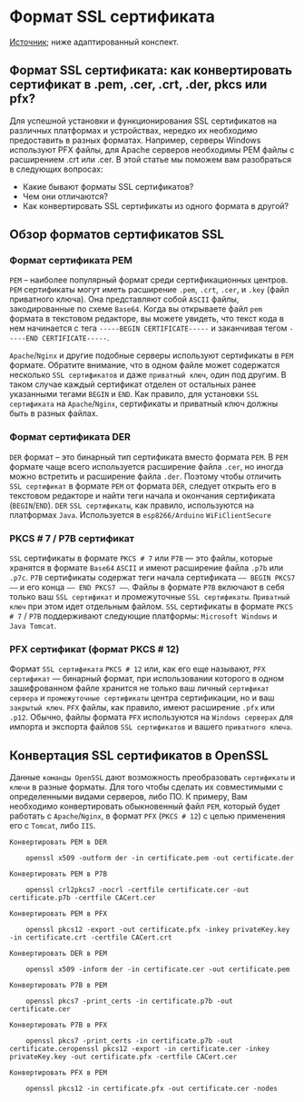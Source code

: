 # Формат SSL сертификата

[Источник](https://www.emaro-ssl.ru/blog/convert-ssl-certificate-formats/); ниже адаптированный конспект.

## Формат SSL сертификата: как конвертировать сертификат в .pem, .cer, .crt, .der, pkcs или pfx?

Для успешной установки и функционирования SSL сертификатов на различных платформах и устройствах, нередко их необходимо предоставить в разных форматах. Например, серверы Windows используют PFX файлы, для Apache серверов необходимы PEM файлы с расширением .crt или .cer. В этой статье мы поможем вам разобраться в следующих вопросах:

   - Какие бывают форматы SSL сертификатов?
   - Чем они отличаются?
   - Как конвертировать SSL сертификаты из одного формата в другой?

## Обзор форматов сертификатов SSL
### Формат сертификата PEM

`PEM` – наиболее популярный формат среди сертификационных центров. `PEM` сертификаты могут иметь расширение `.pem`, `.crt`, `.cer`, и `.key` (файл приватного ключа). Она представляют собой `ASCII` файлы, закодированные по схеме `Base64`. Когда вы открываете файл `pem` формата в текстовом редакторе, вы можете увидеть, что текст кода в нем начинается с тега `-----BEGIN CERTIFICATE-----` и заканчивая тегом `-----END CERTIFICATE-----`.

`Apache`/`Nginx` и другие подобные серверы используют сертификаты в `PEM` формате. Обратите внимание, что в одном файле может содержатся несколько `SSL сертификатов` и даже `приватный ключ`, один под другим. В таком случае каждый сертификат отделен от остальных ранее указанными тегами `BEGIN` и `END`. Как правило, для установки `SSL сертификата` на `Apache`/`Nginx`, сертификаты и приватный ключ должны быть в разных файлах.

### Формат сертификата DER

`DER` формат – это бинарный тип сертификата вместо формата `PEM`. В `PEM` формате чаще всего используется расширение файла `.cer`, но иногда можно встретить и расширение файла `.der`. Поэтому чтобы отличить `SSL сертификат` в формате `PEM` от формата `DER`, следует открыть его в текстовом редакторе и найти теги начала и окончания сертификата (`BEGIN`/`END`). `DER` `SSL сертификаты`, как правило, используются на платформах `Java`. Используется в `esp8266/Arduino` `WiFiClientSecure`

### PKCS # 7 / P7B сертификат

`SSL` сертификаты в формате `PKCS # 7` или `P7B` — это файлы, которые хранятся в формате `Base64` `ASCII` и имеют расширение файла `.p7b` или `.p7c`. `P7B` сертификаты содержат теги начала сертификата `—— BEGIN PKCS7 ——` и его конца `—— END PKCS7 ——`. Файлы в формате `P7B` включают в себя только ваш `SSL сертификат` и промежуточные `SSL сертификаты`. `Приватный ключ` при этом идет отдельным файлом. `SSL` сертификаты в формате `PKCS # 7` / `P7B` поддерживают следующие платформы: `Microsoft Windows` и `Java Tomcat`.
### PFX сертификат (формат PKCS # 12)

Формат `SSL сертификата` `PKCS # 12` или, как его еще называют, `PFX сертификат` — бинарный формат, при использовании которого в одном зашифрованном файле хранится не только ваш личный `сертификат сервера` и `промежуточные сертификаты` центра сертификации, но и ваш `закрытый ключ`. `PFX` файлы, как правило, имеют расширение `.pfx` или `.p12`. Обычно, файлы формата `PFX` используются на `Windows серверах` для импорта и экспорта файлов `SSL сертификатов` и вашего `приватного ключа`.

## Конвертация SSL сертификатов в OpenSSL

Данные `команды OpenSSL` дают возможность преобразовать `сертификаты` и `ключи` в разные форматы. Для того чтобы сделать их совместимыми с определенными видами серверов, либо ПО. К примеру, Вам необходимо конвертировать обыкновенный файл `PEM`, который будет работать с `Apache`/`Nginx`, в формат `PFX` (`PKCS # 12`) с целью применения его с `Tomcat`, либо `IIS`.

    Конвертировать PEM в DER

        openssl x509 -outform der -in certificate.pem -out certificate.der

    Конвертировать PEM в P7B

        openssl crl2pkcs7 -nocrl -certfile certificate.cer -out certificate.p7b -certfile CACert.cer

    Конвертировать PEM в PFX

        openssl pkcs12 -export -out certificate.pfx -inkey privateKey.key -in certificate.crt -certfile CACert.crt

    Конвертировать DER в PEM

        openssl x509 -inform der -in certificate.cer -out certificate.pem

    Конвертировать P7B в PEM

        openssl pkcs7 -print_certs -in certificate.p7b -out certificate.cer

    Конвертировать P7B в PFX

        openssl pkcs7 -print_certs -in certificate.p7b -out certificate.ceropenssl pkcs12 -export -in certificate.cer -inkey privateKey.key -out certificate.pfx -certfile CACert.cer

    Конвертировать PFX в PEM

        openssl pkcs12 -in certificate.pfx -out certificate.cer -nodes

